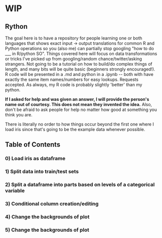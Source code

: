 # WIP

## Rython
 
The goal here is to have a repository for people learning one or both languages that shows exact input -> output translations for common R and Python operations so you (also me) can partially stop googling "how to do ___ in R/python SO". Things covered here will focus on data transformations or tricks I've picked up from googling/random chance/twitter/asking strangers. Not going to be a tutorial on how to build/do complex things of length, and many bits will be quite basic (beginners strongly encouraged!). R code will be presented in a .md and python in a .ipynb -- both with have exactly the same item names/numbers for easy lookups. Requests accepted. As always, my R code is probably slightly 'better' than my python.

**If I asked for help and was given an answer, I will provide the person's name out of courtesy. This does not mean they invented the idea.** Also, don't be afraid to ask people for help no matter how good at something you think you are.

There is literally no order to how things occur beyond the first one where I load iris since that's going to be the example data whenever possible.

## Table of Contents

### 0) Load iris as dataframe
### 1) Split data into train/test sets
### 2) Split a dataframe into parts based on levels of a categorical variable
### 3) Conditional column creation/editing
### 4) Change the backgrounds of plot
### 5) Change the backgrounds of plot


